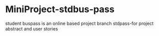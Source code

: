 # MiniProject-stdbus-pass

student buspass is an online based project
branch stdpass-for project abstract and user stories
